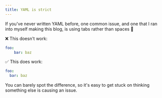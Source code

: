 ```yaml
---
title: YAML is strict
---
```


If you've never written YAML before, one common issue, and one that I ran into myself making this blog, is using tabs rather than spaces :exploding_head:

:x: This doesn't work:

```yaml
foo:
	bar: baz
```

:white_check_mark: This does work:

```yaml
foo:
  bar: baz
```

You can barely spot the difference, so it's easy to get stuck on thinking something else is causing an issue.
